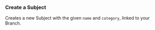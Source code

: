 ### Create a Subject 
Creates a new Subject with the given `name` and `category`, linked to your Branch.

